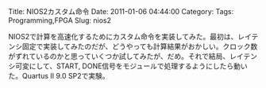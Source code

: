 Title: NIOS2カスタム命令
Date: 2011-01-06 04:44:00
Category: 
Tags: Programming,FPGA
Slug: nios2

NIOS2で計算を高速化するためにカスタム命令を実装してみた。最初は、レイテンシ固定で実装してみたのだが、どうやっても計算結果がおかしい。クロック数がずれているのかと思っていくつか試してみたが、だめ。それで結局、レイテンシ可変にして、START, DONE信号をモジュールで処理するようにしたら動いた。Quartus II 9.0 SP2で実験。
